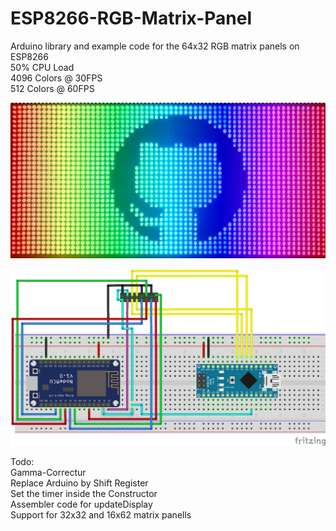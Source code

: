 # ESP8266-RGB-Matrix-Panel
Arduino library and example code for the 64x32 RGB matrix panels on ESP8266<br>
50% CPU Load <br>
4096 Colors @ 30FPS<br>
512 Colors @ 60FPS<br>
<p align="center">
  <img src="img/photo.JPG?raw=true" width="600"/>
</p>
<p align="center">
  <img src="img/connection_arduino.png?raw=true" width="600"/>
</p>
Todo: <br>
Gamma-Correctur<br>
Replace Arduino by Shift Register<br>
Set the timer inside the Constructor<br>
Assembler code for updateDisplay<br>
Support for 32x32 and 16x62 matrix panells<br>
